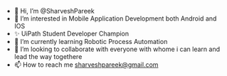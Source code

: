 - 👋 Hi, I’m @SharveshPareek
- 👀 I’m interested in Mobile Application Development both Android and IOS
- ✨ UiPath Student Developer Champion
- 🌱 I’m currently learning Robotic Process Automation
- 💞️ I’m looking to collaborate with everyone with whome i can learn and lead the way togethere
- 📫 How to reach me sharveshpareek@gmail.com

<!---
SharveshPareek/SharveshPareek is a ✨ special ✨ repository because its `README.md` (this file) appears on your GitHub profile.
You can click the Preview link to take a look at your changes.
--->

